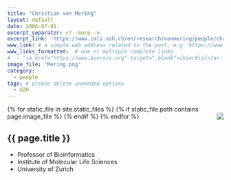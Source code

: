 ```yaml
---
title: "Christian von Mering"
layout: default
date: 2006-07-01
excerpt_separator: <!--more-->
excerpt_link: 'https://www.imls.uzh.ch/en/research/vonmering/people/christian-von-mering.html'
www_link: # a simple web address related to the post, e.g. https://www.ga4gh.org
www_links_formatted:  # one or multiple complete links
#  - '<a href="https://www.biorxiv.org" target="_blank">[biorXiv]</a>'
image_file: 'Mering.png'
category:
  - people
tags: # please delete unneeded options
  - UZH
---
```


{% for static_file in site.static_files %}
  {% if static_file.path contains page.image_file %}
<img style="float: right; max-width: 100px;" src="{{ static_file.path | relative_url}}" />
  {% endif %}
{% endfor %}

## {{ page.title }}

* Professor of Bioinformatics
* Institute of Molecular Life Sciences 
* University of Zurich

<!--more-->





